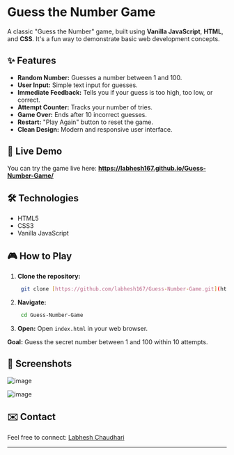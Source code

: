 # Guess the Number Game

A classic "Guess the Number" game, built using **Vanilla JavaScript**, **HTML**, and **CSS**. It's a fun way to demonstrate basic web development concepts.

## ✨ Features

* **Random Number:** Guesses a number between 1 and 100.
* **User Input:** Simple text input for guesses.
* **Immediate Feedback:** Tells you if your guess is too high, too low, or correct.
* **Attempt Counter:** Tracks your number of tries.
* **Game Over:** Ends after 10 incorrect guesses.
* **Restart:** "Play Again" button to reset the game.
* **Clean Design:** Modern and responsive user interface.

## 🚀 Live Demo

You can try the game live here: **https://labhesh167.github.io/Guess-Number-Game/**

## 🛠️ Technologies

* HTML5
* CSS3
* Vanilla JavaScript

## 🎮 How to Play

1.  **Clone the repository:**
    ```bash
     git clone [https://github.com/labhesh167/Guess-Number-Game.git](https://github.com/labhesh167/Guess-Number-Game.git)
    ```
2.  **Navigate:**
    ```bash
     cd Guess-Number-Game
    ```
3.  **Open:** Open `index.html` in your web browser.

**Goal:** Guess the secret number between 1 and 100 within 10 attempts.

## 📸 Screenshots

 ![image](https://github.com/user-attachments/assets/13539238-6c06-4c7c-ad30-e8cb2a792585)

 ![image](https://github.com/user-attachments/assets/3e56bd7f-1592-400a-babf-bd092a115f9a)


## ✉️ Contact

Feel free to connect:
[Labhesh Chaudhari](https://github.com/labhesh167)


---

